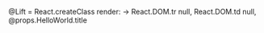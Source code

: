 @Lift = React.createClass
  render: ->
    React.DOM.tr null,
      React.DOM.td null, @props.HelloWorld.title
